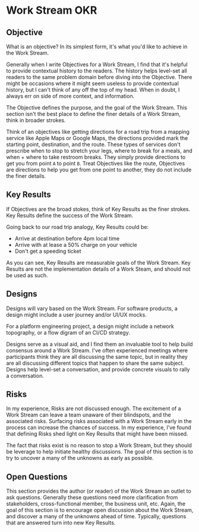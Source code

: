 # Work Stream OKR
## Objective
What is an objective? In its simplest form, it's what you'd like to achieve in the Work Stream.

Generally when I write Objectives for a Work Stream, I find that it's helpful to provide contextual history to the readers. The history helps level-set all readers to the same problem domain before diving into the Objective. There might be occasions where it might seem useless to provide contextual history, but I can't think of any off the top of my head. When in doubt, I always err on side of more context, and information.

The Objective defines the purpose, and the goal of the Work Stream. This section isn't the best place to define the finer details of a Work Stream, think in broader strokes.

Think of an objectives like getting directions for a road trip from a mapping service like Apple Maps or Google Maps, the directions provided mark the starting point, destination, and the route. These types of services don't prescribe when to stop to stretch your legs, where to break for a meals, and when + where to take restroom breaks. They simply provide directions to get you from point `A` to point `B`. Treat Objectives like the route, Objectives are directions to help you get from one point to another, they do not include the finer details.

## Key Results
If Objectives are the broad stokes, think of Key Results as the finer strokes. Key Results define the success of the Work Stream.

Going back to our road trip analogy, Key Results could be:
- Arrive at destination before 4pm local time
- Arrive with at lease a 50% charge on your vehicle
- Don't get a speeding ticket

As you can see, Key Results are measurable goals of the Work Stream. Key Results are not the implementation details of a Work Steam, and should not be used as such.

## Designs
Designs will vary based on the Work Stream. For software products, a design might include a user journey and/or UI/UX mocks.

For a platform engineering project, a design might include a network topography, or a flow digram of an CI/CD strategy.

Designs serve as a visual aid, and I find them an invaluable tool to help build consensus around a Work Stream. I've often experienced meetings where participants think they are all discussing the same topic, but in reality they are all discussing different topics that happen to share the same subject. Designs help level-set a conversation, and provide concrete visuals to rally a conversation.

## Risks
In my experience, Risks are not discussed enough. The excitement of a Work Stream can leave a team unaware of their blindspots, and the associated risks. Surfacing risks associated with a Work Stream early in the process can increase the chances of success. In my experience, I've found that defining Risks shed light on Key Results that might have been missed.

The fact that risks exist is no reason to stop a Work Stream, but they should be leverage to help initiate healthy discussions. The goal of this section is to try to uncover a many of the unknowns as early as possible.

## Open Questions
This section provides the author (or reader) of the Work Stream an outlet to ask questions. Generally these questions need more clarification from stakeholders, cross-functional member, the business unit, etc. Again, the goal of this section is to encourage open discussion about the Work Stream, and discover a many of the unknowns ahead of time. Typically, questions that are answered turn into new Key Results.
